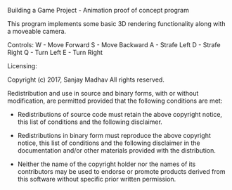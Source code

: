 Building a Game Project - Animation proof of concept program

This program implements some basic 3D rendering functionality along with a moveable camera.

Controls:
	W - Move Forward
	S - Move Backward
	A - Strafe Left
	D - Strafe Right
	Q - Turn Left
	E - Turn Right



Licensing:

Copyright (c) 2017, Sanjay Madhav
All rights reserved.

Redistribution and use in source and binary forms, with or without
modification, are permitted provided that the following conditions are met:

* Redistributions of source code must retain the above copyright notice, this
  list of conditions and the following disclaimer.

* Redistributions in binary form must reproduce the above copyright notice,
  this list of conditions and the following disclaimer in the documentation
  and/or other materials provided with the distribution.

* Neither the name of the copyright holder nor the names of its
  contributors may be used to endorse or promote products derived from
  this software without specific prior written permission.